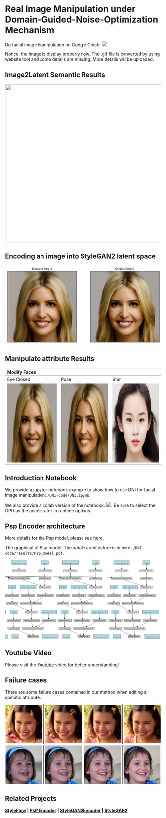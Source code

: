 # Real Image Manipulation under Domain-Guided-Noise-Optimization Mechanism

Do facial image Manipulation on Google Colab: [![](https://colab.research.google.com/assets/colab-badge.svg)](https://colab.research.google.com/drive/1iHjxBLK1H2N4FKTamYvkmIiPjMGw-_YL?authuser=1#scrollTo=AjyF24k-UXyb)

Notice: the image is display properly now. The .gif file is converted by using website tool and some details are missing. More details will be uploaded.

Image2Latent Semantic Results
------------
</div>
<img src="./DNI-Code/result_file/semantic.png" width="512" height="512"> 
</div>


## Encoding an image into StyleGAN2 latent space

</div>
<img src="./DNI-Code/result_file/encoding.png" width="512" height="256"> 
</div>

Manipulate attribute Results
------------
| Modify Faces | | |
| :-- | :-- |:-- |
| Eye Closed | Pose | Star|
|</div><img src="./DNI-Code/result_file/eye.gif" width="256" height="256"> </div>|</div><img src="./DNI-Code/result_file/pose.gif" width="256" height="256"></div>|</div><img src="./DNI-Code/result_file/star.gif" width="256" height="256"></div>|

Introduction Notebook
------------------

We provide a jupyter notebook example to show how to use DNI for facial image manipulation: `/DNI-code/DNI.ipynb`.

We also provide a colab version of the notebook: [![](https://colab.research.google.com/assets/colab-badge.svg)](https://colab.research.google.com/drive/1iHjxBLK1H2N4FKTamYvkmIiPjMGw-_YL?authuser=1#scrollTo=AjyF24k-UXyb). Be sure to select the GPU as the accelerator in runtime options.

Psp Encoder architecture
----------------------
More details for the Psp model, please see [here](https://github.com/eladrich/pixel2style2pixel).

The graphical of Psp model. The whole architecture is in here: `/DNI-code/results/Psp_model.pdf`.

</div>
<img src="./DNI-Code/result_file/PSp.jpg" width="512" height="256"> 
</div>

## Youtube Video

Please visit the [Youtube](https://www.youtube.com/watch?v=KrcCRZs7J98&feature=youtu.be) video for better understanding!

## Failure cases
There are some failure cases contained in our method when editing a specific attribute. 
</div>
<img src="./DNI-Code/result_file/Failure.jpg" width="512" height="128">
<img src="./DNI-Code/result_file/case.jpg" width="512" height="128">
</div>


## Related Projects

**[StyleFlow](https://github.com/RameenAbdal/StyleFlow) | [PsP Encoder](https://github.com/eladrich/pixel2style2pixel) | [StyleGAN2Encoder](https://github.com/bryandlee/stylegan2-encoder-pytorch) | [StyleGAN2](https://github.com/NVlabs/stylegan2)**

